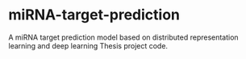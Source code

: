 # miRNA-target-prediction
A miRNA target prediction model based on distributed representation learning and deep learning
Thesis project code.
